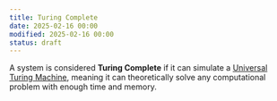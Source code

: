 ```yaml
---
title: Turing Complete
date: 2025-02-16 00:00
modified: 2025-02-16 00:00
status: draft
---
```


A system is considered **Turing Complete** if it can simulate a [Universal Turing Machine](universal-turing-machine.md), meaning it can theoretically solve any computational problem with enough time and memory.